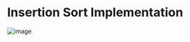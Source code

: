 # Insertion Sort Implementation
![image](https://user-images.githubusercontent.com/86933017/199776463-e61e7f7c-f4f9-4f64-9512-956f439fadf3.png)
